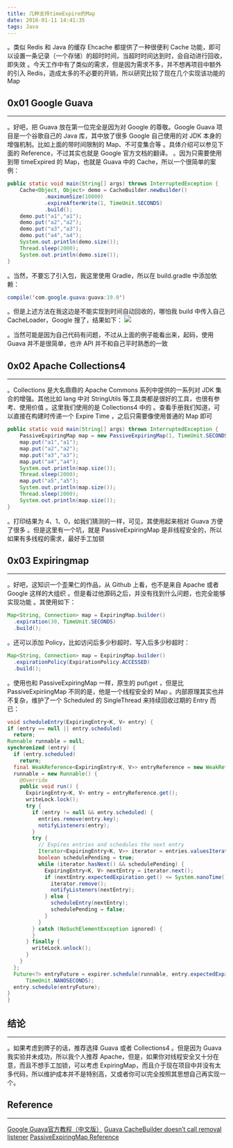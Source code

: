 ```yaml
---
title: 几种支持timeExpire的Map
date: 2016-01-11 14:41:35
tags: Java
---
```


。类似 Redis 和 Java 的缓存 Ehcache 都提供了一种很便利 Cache 功能，即可以设置一条记录（一个存储）的超时时间，当超时时间达到时，会自动进行回收，即失效
。今天工作中有了类似的需求，但是因为需求不多，并不想再项目中额外的引入 Redis，造成太多的不必要的开销，所以研究比较了现在几个实现该功能的 Map
<!--more-->

## 0x01 Google Guava
***
。好吧，把 Guava 放在第一位完全是因为对 Google 的尊敬。Google Guava 项目是一个谷歌自己的 Java 库，其中放了很多 Google 自己使用的对 JDK 本身的增强机制。比如上面的带时间限制的 Map、不可变集合等
。具体介绍可以参见下面的 Reference，不过其实也就是 Google 官方文档的翻译。
。因为只需要使用到带 timeExpired 的 Map，也就是 Guava 中的 Cache，所以一个很简单的案例：
```java
public static void main(String[] args) throws InterruptedException {
    Cache<Object, Object> demo = CacheBuilder.newBuilder()
            .maximumSize(10000)
            .expireAfterWrite(1, TimeUnit.SECONDS)
            .build();
    demo.put("a1","a1");
    demo.put("a2","a2");
    demo.put("a3","a3");
    demo.put("a4","a4");
    System.out.println(demo.size());
    Thread.sleep(2000);
    System.out.println(demo.size());
}
```
。当然，不要忘了引入包，我这里使用 Gradle，所以在 build.gradle 中添加依赖：
```java
compile('com.google.guava:guava:19.0')
```

。但是上述方法在我这边是不能实现到时间自动回收的，哪怕我 build 中传入自己 CacheLoader，Google 搜了，结果如下：
![](/images/20150111/guavadontwork.png)

。当然可能是因为自己代码有问题，不过从上面的例子能看出来，起码，使用 Guava 并不是很简单，也许 API 并不和自己平时熟悉的一致

## 0x02 Apache Collections4
***
。Collections 是大名鼎鼎的 Apache Commons 系列中提供的一系列对 JDK 集合的增强。其他比如 lang 中对 StringUtils 等工具类都是很好的工具，也很有参考、使用价值
。这里我们使用的是 Collections4 中的
。查看手册我们知道，可以直接在构建时传递一个 Expire Time ，之后只需要像使用普通的 Map 即可  
```java
public static void main(String[] args) throws InterruptedException {
    PassiveExpiringMap map = new PassiveExpiringMap(1, TimeUnit.SECONDS);
    map.put("a1","a1");
    map.put("a2","a2");
    map.put("a3","a3");
    map.put("a4","a4");
    System.out.println(map.size());
    Thread.sleep(2000);
    map.put("a5","a5");
    System.out.println(map.size());
    Thread.sleep(2000);
    System.out.println(map.size());
}
```

。打印结果为 4、1、0，如我们猜测的一样，可见，其使用起来相对 Guava 方便了很多
。但是这里有一个坑，就是 PassiveExpiringMap 是非线程安全的，所以如果有多线程的需求，最好手工加锁

## 0x03 Expiringmap
***
。好吧，这知识一个歪果仁的作品，从 Github 上看，也不是来自 Apache 或者 Google 这样的大组织
。但是看过他源码之后，并没有找到什么问题，也完全能够实现功能
。其使用如下：
```java
Map<String, Connection> map = ExpiringMap.builder()
  .expiration(30, TimeUnit.SECONDS)
  .build();
```

。还可以添加 Policy，比如访问后多少秒超时、写入后多少秒超时：
```java
Map<String, Connection> map = ExpiringMap.builder()
  .expirationPolicy(ExpirationPolicy.ACCESSED)
  .build();
```

。使用也和 PassiveExpiringMap 一样，原生的 put\get ，但是比 PassiveExpiriingMap 不同的是，他是一个线程安全的 Map
。内部原理其实也并不复杂，维护了一个 Scheduled 的 SingleThread 来持续回收过期的 Entry 而已：
```java
void scheduleEntry(ExpiringEntry<K, V> entry) {
if (entry == null || entry.scheduled)
  return;
Runnable runnable = null;
synchronized (entry) {
  if (entry.scheduled)
    return;
  final WeakReference<ExpiringEntry<K, V>> entryReference = new WeakReference<ExpiringEntry<K, V>>(entry);
  runnable = new Runnable() {
    @Override
    public void run() {
      ExpiringEntry<K, V> entry = entryReference.get();
      writeLock.lock();
      try {
        if (entry != null && entry.scheduled) {
          entries.remove(entry.key);
          notifyListeners(entry);
        }
        try {
          // Expires entries and schedules the next entry
          Iterator<ExpiringEntry<K, V>> iterator = entries.valuesIterator();
          boolean schedulePending = true;
          while (iterator.hasNext() && schedulePending) {
            ExpiringEntry<K, V> nextEntry = iterator.next();
            if (nextEntry.expectedExpiration.get() <= System.nanoTime()) {
              iterator.remove();
              notifyListeners(nextEntry);
            } else {
              scheduleEntry(nextEntry);
              schedulePending = false;
            }
          }
        } catch (NoSuchElementException ignored) {
        }
      } finally {
        writeLock.unlock();
      }
    }
  };
  Future<?> entryFuture = expirer.schedule(runnable, entry.expectedExpiration.get() - System.nanoTime(),
      TimeUnit.NANOSECONDS);
  entry.schedule(entryFuture);
}
}
```

## 结论
***
。如果考虑到牌子的话，推荐选择 Guava 或者 Collections4
。但是因为 Guava 我实验并未成功，所以我个人推荐 Apache，但是，如果你对线程安全又十分在意，而且不想手工加锁，可以考虑 ExpiringMap，而且介于现在项目中并没有太多代码，所以维护成本并不是特别高，又或者你可以完全按照其思想自己再实现一个。

## Reference
***
[Google Guava官方教程（中文版）](http://ifeve.com/google-guava/)
[Guava CacheBuilder doesn’t call removal listener](https://stackoverflow.com/questions/21986551/guava-cachebuilder-doesnt-call-removal-listener)
[PassiveExpiringMap Reference](http://commons.apache.org/proper/commons-collections/apidocs/org/apache/commons/collections4/map/PassiveExpiringMap.html)